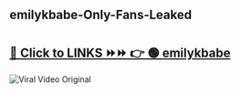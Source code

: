 
 ## emilykbabe-Only-Fans-Leaked

# <h2><a href="https://clipsfans.com/emilykbabe&ref=git">🔗 Click to LINKS ⏩⏩ 👉 🟢 emilykbabe </a></h2>

<a href="https://clipsfans.com/emilykbabe&ref=git" rel="nofollow" data-target="animated-image.originalLink"><img src="https://i.ibb.co.com/xMMVF88/686577567.gif" alt="Viral Video Original" style="max-width: 100%; display: inline-block;" data-target="animated-image.originalImage"></a>
